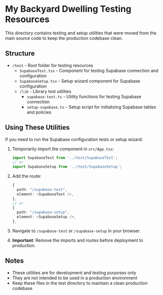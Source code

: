# My Backyard Dwelling Testing Resources

This directory contains testing and setup utilities that were moved from the main source code to keep the production codebase clean.

## Structure

- `/test` - Root folder for testing resources
  - `SupabaseTest.tsx` - Component for testing Supabase connection and configuration
  - `SupabaseSetup.tsx` - Setup wizard component for Supabase configuration
  - `/lib` - Library test utilities
    - `supabase-test.ts` - Utility functions for testing Supabase connection
    - `setup-supabase.ts` - Setup script for initializing Supabase tables and policies

## Using These Utilities

If you need to run the Supabase configuration tests or setup wizard:

1. Temporarily import the component in `src/App.tsx`:
   ```typescript
   import SupabaseTest from '../test/SupabaseTest';
   // or
   import SupabaseSetup from '../test/SupabaseSetup';
   ```

2. Add the route:
   ```typescript
   {
     path: "/supabase-test",
     element: <SupabaseTest />,
   },
   // or
   {
     path: "/supabase-setup",
     element: <SupabaseSetup />,
   },
   ```

3. Navigate to `/supabase-test` or `/supabase-setup` in your browser.

4. **Important**: Remove the imports and routes before deployment to production.

## Notes

- These utilities are for development and testing purposes only
- They are not intended to be used in a production environment
- Keep these files in the test directory to maintain a clean production codebase 